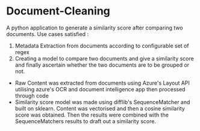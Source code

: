 # Document-Cleaning
A python application to generate a similarity score after comparing two documents. 
Use cases satisfied : 
1. Metadata Extraction from documents according to configurable set of regex 
2. Creating a model to compare two documents and give a similarity score and finally ascertain whether the two documents are to be grouped or not. 

- Raw Content was extracted from documents using Azure's Layout API utilising azure's OCR and document intelligence app then processed through code
- Similarity score model was made using difflib's SequenceMatcher and built on sklearn. Content was vectorised and then a cosine similarity score was obtained. Then the results were combined with the SequenceMatchers results to draft out a similarity score. 





